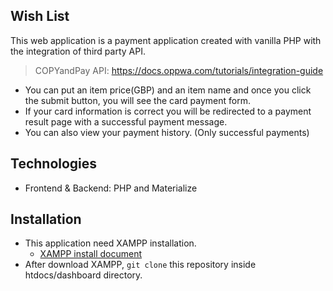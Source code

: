 ## Wish List

This web application is a payment application created with vanilla PHP with the integration of third party API.

> COPYandPay API: https://docs.oppwa.com/tutorials/integration-guide

- You can put an item price(GBP) and an item name and once you click the submit button, you will see the card payment form.
- If your card information is correct you will be redirected to a payment result page with a successful payment message.
- You can also view your payment history. (Only successful payments)

## Technologies

- Frontend & Backend: PHP and Materialize

## Installation

- This application need XAMPP installation.
  - [XAMPP install document](https://www.apachefriends.org/index.html)
- After download XAMPP, `git clone` this repository inside htdocs/dashboard directory.
